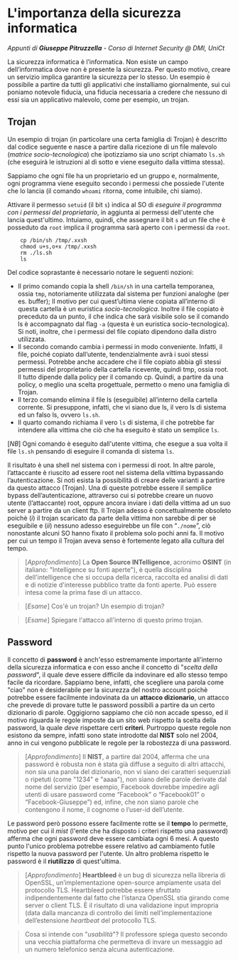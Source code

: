 # L'importanza della sicurezza informatica
_Appunti di **Giuseppe Pitruzzella** - Corso di Internet Security @ DMI, UniCt_

La sicurezza informatica è l’informatica. Non esiste un campo dell’informatica dove non è presente la sicurezza.
Per questo motivo, creare un servizio implica garantire la sicurezza per lo stesso. Un esempio è possibile a partire da tutti gli applicativi che installiamo giornalmente, sui cui poniamo notevole fiducia, una fiducia necessaria a credere che nessuno di essi sia un applicativo malevolo, come per esempio, un trojan.
## Trojan
Un esempio di trojan (in particolare una certa famiglia di Trojan) è descritto dal codice seguente e nasce a partire dalla ricezione di un file malevolo (*matrice socio-tecnologica*) che ipotizziamo sia uno script chiamato `ls.sh` (che eseguirà le istruzioni al dì sotto e viene eseguito dalla vittima stessa).

Sappiamo che ogni file ha un proprietario ed un gruppo e, normalmente, ogni programma viene eseguito secondo i permessi che possiede l'utente che lo lancia (il comando `whoami` ritorna, come intuibile, chi siamo).

Attivare il permesso `setuid` (il bit `s`) indica al SO di *eseguire il programma con i permessi del proprietario*, in aggiunta ai permessi dell'utente che lancia quest'ultimo. Intuiamo, quindi, che assegnare il bit `s` ad un file che è posseduto da `root` implica il programma sarà aperto con i permessi da `root`.

```
	cp /bin/sh /tmp/.xxsh 
	chmod u+s,o+x /tmp/.xxsh 
	rm ./ls.sh 
	ls
```

Del codice soprastante è necessario notare le seguenti nozioni:
* Il primo comando copia la shell `/bin/sh` in una cartella temporanea, ossia `tmp`, notoriamente utilizzata dal sistema per funzioni analoghe (per es. buffer); Il motivo per cui quest’ultima viene copiata all’interno di questa cartella è un euristica *socio-tecnologica*. Inoltre il file copiato è preceduto da un punto, il che indica che sarà visibile solo se il comando ls è accompagnato dal flag `-a` (questa è un euristica socio-tecnologica). Si noti, inoltre, che i permessi del file copiato dipendono dalla distro utilizzata.
* Il secondo comando cambia i permessi in modo conveniente. Infatti, il file, poiché copiato dall’utente, tendenzialmente avrà i suoi stessi permessi. Potrebbe anche accadere che il file copiato abbia gli stessi permessi del proprietario della cartella ricevente, quindi tmp, ossia root. Il tutto dipende dalla policy per il comando cp. Quindi, a partire da una policy, o meglio una scelta progettuale, permetto o meno una famiglia di Trojan.
* Il terzo comando elimina il file ls (eseguibile) all’interno della cartella corrente. Si presuppone, infatti, che vi siano due ls, il vero ls di sistema ed un falso ls, ovvero `ls.sh`.
* Il quarto comando richiama il vero `ls` di sistema, il che potrebbe far intendere alla vittima che ciò che ha eseguito è stato un semplice `ls`.

[*NB*] Ogni comando è eseguito dall'utente vittima, che esegue a sua volta il file `ls.sh` pensando di eseguire il comanda di sistema `ls`.

Il risultato è una shell nel sistema con i permessi di root. In altre parole, l’attaccante è riuscito ad essere root nel sistema della vittima bypassando l’autenticazione.
Si noti esista la possibilità di creare delle varianti a partire da questo attacco (Trojan). Una di queste potrebbe essere il semplice bypass dell’autenticazione, attraverso cui si potrebbe creare un nuovo utente (l’attaccante) root, oppure ancora inviare i dati della vittima ad un suo server a partire da un client ftp.
Il Trojan adesso è concettualmente obsoleto poichè ($i$) il trojan scaricato da parte della vittima non sarebbe di per sè eseguibile e ($ii$) nessuno adesso eseguirebbe un file con “`./nome`”, ciò nonostante alcuni SO hanno fixato il problema solo pochi anni fa.
Il motivo per cui un tempo il Trojan aveva senso è fortemente legato alla cultura del tempo.

> [$Approfondimento$] La **Open Source INTelligence**, acronimo **OSINT** (in italiano: "Intelligence su fonti aperte"), è quella disciplina dell'intelligence che si occupa della ricerca, raccolta ed analisi di dati e di notizie d'interesse pubblico tratte da fonti aperte. Può essere intesa come la prima fase di un attacco.

> [$Esame$] Cos'è un trojan? Un esempio di trojan?

> [$Esame$] Spiegare l'attacco all'interno di questo primo trojan.

## Password
Il concetto di **password** è anch'esso estremamente importante all'interno della sicurezza informatica e con esso anche il concetto di "*scelta della password*", il quale deve essere difficile da indovinare ed allo stesso tempo facile da ricordare.
Sappiamo bene, infatti, che scegliere una parola come "ciao" non è desiderabile per la sicurezza del nostro account poichè potrebbe essere facilmente indovinata da un **attacco dizionario**, un attacco che prevede di provare tutte le password possibili a partire da un certo dizionario di parole. 
Oggigiorno sappiamo che ciò non accade spesso, ed il motivo riguarda le regole imposte da un sito web rispetto la scelta della password, la quale *deve* rispettare certi **criteri**. Purtroppo queste regole non esistono da sempre, infatti sono state introdotte dal **NIST** solo nel $2004$, anno in cui vengono pubblicate le regole per la robostezza di una password.

> [$Approfondimento$] Il **NIST**, a partire dal 2004, afferma che una password è robusta non è stata già diffuse a seguito di altri attacchi, non sia una parola del dizionario, non vi siano dei caratteri sequenziali o ripetuti (come "1234" e "aaaa"), non siano delle parole derivate dal nome del servizio (per esempio, Facebook dovrebbe impedire agli utenti di usare password come “Facebook” o “Facebook01” o “Facebook-Giuseppe”) ed, infine, che non siano parole che contengono il nome, il cognome o l’user-id dell’utente.

Le password però possono essere facilmente rotte se il **tempo** lo permette, motivo per cui il *mist* (l'ente che ha disposto i criteri rispetto una password) afferma che ogni password deve essere cambiata ogni $6$ mesi. A questo punto l'unico problema potrebbe essere relativo ad cambiamento futile rispetto la nuova password per l'utente.
Un altro problema rispetto le password è il **riutilizzo** di quest'ultima.

> [$Approfondimento$] **Heartbleed** è un bug di sicurezza nella libreria di OpenSSL, un’implementazione open-source ampiamente usata del protocollo TLS. Heartbleed potrebbe essere sfruttato indipendentemente dal fatto che l’istanza OpenSSL stia girando come server o client TLS. È il risultato di una validazione input impropria (data dalla mancanza di controllo dei limiti nell’implementazione dell’estensione _heartbeat_ del protocollo TLS.

> Cosa si intende con "*usabilità*"? Il professore spiega questo secondo una vecchia piattaforma che permetteva di invare un messaggio ad un numero telefonico senza alcuna autenticazione.